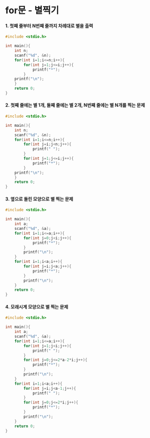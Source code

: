 # for문 - 별찍기 

#### 1. 첫째 줄부터 N번째 줄까지 차례대로 별을 출력

```c
#include <stdio.h>

int main(){
	int n;
	scanf("%d", &n);
	for(int i=1;i<=n;i++){
		for(int j=1;j<=i;j++){
			printf("*"); 
		}
	printf("\n");
	}
	return 0;
}
```

#### 2. 첫째 줄에는 별 1개, 둘째 줄에는 별 2개, N번째 줄에는 별 N개를 찍는 문제

```c
#include <stdio.h>

int main(){
	int n;
	scanf("%d", &n);
	for(int i=1;i<=n;i++){
		for(int j=i;j<n;j++){
			printf(" "); 
		}
		for(int j=1;j<=i;j++){
			printf("*");
		}
	printf("\n");
	}
	return 0;
}
```

#### 3. 옆으로 돌린 모양으로 별 찍는 문제

```c
#include <stdio.h>

int main(){
	int a;
	scanf("%d", &a);
	for(int i=1;i<=a;i++){
		for(int j=0;j<i;j++){
			printf("*");
		}
		printf("\n");
	}
	for(int i=1;i<a;i++){
		for(int j=i;j<a;j++){
			printf("*");
		}
		printf("\n");
	}
	return 0;
}
```



#### 4. 모래시계 모양으로 별 찍는 문제

```c
#include <stdio.h>

int main(){
	int a;
	scanf("%d", &a);
	for(int i=1;i<=a;i++){
		for(int j=1;j<i;j++){
			printf(" ");
		}
		for(int j=0;j<=2*a-2*i;j++){
			printf("*");
		}
		printf("\n");
	}
	for(int i=1;i<a;i++){
		for(int j=i;j<a-1;j++){
			printf(" ");
		}
		for(int j=0;j<=2*i;j++){
			printf("*");
		}
		printf("\n");
	}
	return 0;
}
```



